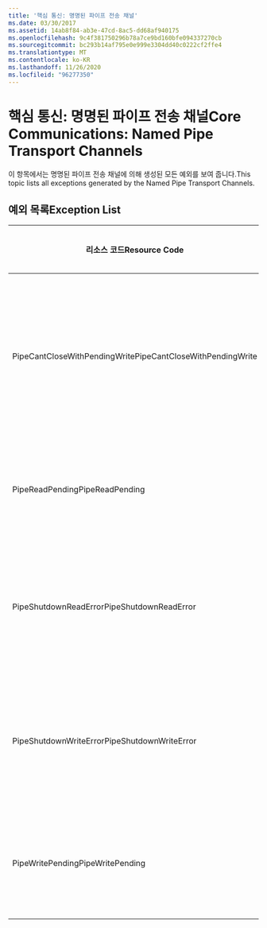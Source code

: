 ```yaml
---
title: '핵심 통신: 명명된 파이프 전송 채널'
ms.date: 03/30/2017
ms.assetid: 14ab8f84-ab3e-47cd-8ac5-dd68af940175
ms.openlocfilehash: 9c4f381750296b78a7ce9bd160bfe094337270cb
ms.sourcegitcommit: bc293b14af795e0e999e3304dd40c0222cf2ffe4
ms.translationtype: MT
ms.contentlocale: ko-KR
ms.lasthandoff: 11/26/2020
ms.locfileid: "96277350"
---
```

# <a name="core-communications-named-pipe-transport-channels"></a><span data-ttu-id="31d8a-102">핵심 통신: 명명된 파이프 전송 채널</span><span class="sxs-lookup"><span data-stu-id="31d8a-102">Core Communications: Named Pipe Transport Channels</span></span>

<span data-ttu-id="31d8a-103">이 항목에서는 명명된 파이프 전송 채널에 의해 생성된 모든 예외를 보여 줍니다.</span><span class="sxs-lookup"><span data-stu-id="31d8a-103">This topic lists all exceptions generated by the Named Pipe Transport Channels.</span></span>  
  
## <a name="exception-list"></a><span data-ttu-id="31d8a-104">예외 목록</span><span class="sxs-lookup"><span data-stu-id="31d8a-104">Exception List</span></span>  
  
|<span data-ttu-id="31d8a-105">리소스 코드</span><span class="sxs-lookup"><span data-stu-id="31d8a-105">Resource Code</span></span>|<span data-ttu-id="31d8a-106">리소스 문자열</span><span class="sxs-lookup"><span data-stu-id="31d8a-106">Resource String</span></span>|  
|-------------------|---------------------|  
|<span data-ttu-id="31d8a-107">PipeCantCloseWithPendingWrite</span><span class="sxs-lookup"><span data-stu-id="31d8a-107">PipeCantCloseWithPendingWrite</span></span>|<span data-ttu-id="31d8a-108">파이프에 대한 쓰기 작업이 보류 중일 때에는 파이프를 닫을 수 없습니다.</span><span class="sxs-lookup"><span data-stu-id="31d8a-108">The pipe cannot be closed while a write operation to the pipe is pending.</span></span>|  
|<span data-ttu-id="31d8a-109">PipeReadPending</span><span class="sxs-lookup"><span data-stu-id="31d8a-109">PipeReadPending</span></span>|<span data-ttu-id="31d8a-110">파이프에 대한 읽기 작업이 진행 중입니다.</span><span class="sxs-lookup"><span data-stu-id="31d8a-110">A read operation is in progress for the pipe.</span></span>|  
|<span data-ttu-id="31d8a-111">PipeShutdownReadError</span><span class="sxs-lookup"><span data-stu-id="31d8a-111">PipeShutdownReadError</span></span>|<span data-ttu-id="31d8a-112">파이프에 대한 읽기 작업 '종료' 표시기에 오류가 발생했습니다.</span><span class="sxs-lookup"><span data-stu-id="31d8a-112">The read operation of the pipe 'shutdown' indicator failed.</span></span>|  
|<span data-ttu-id="31d8a-113">PipeShutdownWriteError</span><span class="sxs-lookup"><span data-stu-id="31d8a-113">PipeShutdownWriteError</span></span>|<span data-ttu-id="31d8a-114">파이프에 대한 쓰기 작업 '종료' 표시기에 오류가 발생했습니다.</span><span class="sxs-lookup"><span data-stu-id="31d8a-114">The write operation of the pipe 'shutdown' indicator failed.</span></span>|  
|<span data-ttu-id="31d8a-115">PipeWritePending</span><span class="sxs-lookup"><span data-stu-id="31d8a-115">PipeWritePending</span></span>|<span data-ttu-id="31d8a-116">파이프에 대한 쓰기 작업이 진행 중입니다.</span><span class="sxs-lookup"><span data-stu-id="31d8a-116">A write operation is in progress for the pipe.</span></span>|
